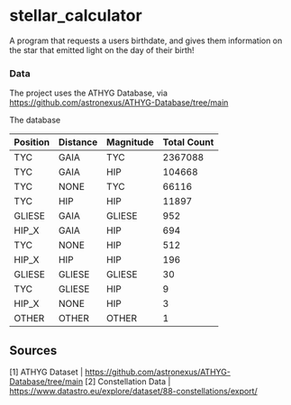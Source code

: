 # stellar_calculator
A program that requests a users birthdate, and gives them information on the star that emitted light on the day of their birth!

### Data
The project uses the ATHYG Database, via https://github.com/astronexus/ATHYG-Database/tree/main 

The database 

|Position |Distance |Magnitude |Total Count |
|---------|---------|----------|------------|
|TYC    	|GAIA 	  |TYC 	     |2367088     |
|TYC 	    |GAIA 	  |HIP 	     |104668      |
|TYC    	|NONE 	  |TYC 	     |66116       |
|TYC     	|HIP 	    |HIP 	     |11897       |
|GLIESE 	|GAIA 	  |GLIESE 	 |952         |
|HIP_X 	  |GAIA     |HIP 	     |694         |
|TYC 	    |NONE 	  |HIP 	     |512         |
|HIP_X 	  |HIP 	    |HIP 	     |196         |
|GLIESE 	|GLIESE 	|GLIESE 	 |30          |
|TYC 	    |GLIESE 	|HIP       |9           |
|HIP_X 	  |NONE 	  |HIP       |3           |
|OTHER 	  |OTHER 	  |OTHER     |1           |


## Sources
[1] ATHYG Dataset | https://github.com/astronexus/ATHYG-Database/tree/main
[2] Constellation Data | https://www.datastro.eu/explore/dataset/88-constellations/export/
